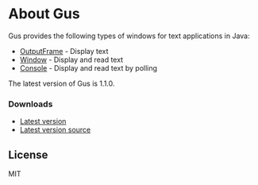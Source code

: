 # About Gus
Gus provides the following types of windows for text applications in Java:

  - [OutputFrame] - Display text
  - [Window] - Display and read text
  - [Console] - Display and read text by polling

The latest version of Gus is 1.1.0.

### Downloads
 - [Latest version](https://github.com/peterjohansen/gus/blob/master/dist/gus-1.1.0.jar)
 - [Latest version source](https://github.com/peterjohansen/gus/blob/master/dist/gus-1.1.0-source.jar)

License
----

MIT

[OutputFrame]:#OutputFrame
[Window]:#Window
[Console]:#Console
